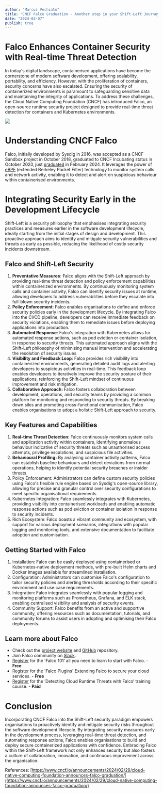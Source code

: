 ```yaml
---
author: "Marcus Vechiato"
title: "CNCF Falco Graduation - Another step in your Shift-Left Journey"
date: "2024-03-07"
publish: true
--- 
```


# Falco Enhances Container Security with Real-time Threat Detection

In today's digital landscape, containerised applications have become the cornerstone of modern software development, offering scalability, portability, and efficiency. However, with the proliferation of containers, security concerns have also escalated. Ensuring the security of containerized environments is paramount to safeguarding sensitive data and maintaining the integrity of applications. To address these challenges, the Cloud Native Computing Foundation (CNCF) has introduced Falco, an open-source runtime security project designed to provide real-time threat detection for containers and Kubernetes environments.

![](https://falco.org/img/falco-schema.svg)
# Understanding CNCF Falco

Falco, initially developed by Sysdig in 2016, was accepted as a CNCF Sandbox project in October 2018, graduated to CNCF Incubating status in October 2020, just [graduated]( [https://www.cncf.io/announcements/2024/02/29/cloud-native-computing-foundation-announces-falco-graduation/](https://www.cncf.io/announcements/2024/02/29/cloud-native-computing-foundation-announces-falco-graduation/)) in February 2024. It leverages the power of [eBPF](https://ebpf.io/) (extended Berkeley Packet Filter) technology to monitor system calls and network activity, enabling it to detect and alert on suspicious behaviour within containerised environments.

# Integrating Security Early in the Development Lifecycle

Shift-Left is a security philosophy that emphasises integrating security practices and measures earlier in the software development lifecycle, ideally starting from the initial stages of design and development. This proactive approach aims to identify and mitigate security vulnerabilities and threats as early as possible, reducing the likelihood of costly security incidents downstream.

## Falco and Shift-Left Security

1. **Preventative Measures:** Falco aligns with the Shift-Left approach by providing real-time threat detection and policy enforcement capabilities within containerized environments. By continuously monitoring system calls and container activity, Falco can identify security issues at runtime, allowing developers to address vulnerabilities before they escalate into full-blown security incidents.
2. **Policy Enforcement**: Falco enables organisations to define and enforce security policies early in the development lifecycle. By integrating Falco into the CI/CD pipeline, developers can receive immediate feedback on security violations, enabling them to remediate issues before deploying applications into production.
3. **Automated Response**: Falco's integration with Kubernetes allows for automated response actions, such as pod eviction or container isolation, in response to security threats. This automated approach aligns with the Shift-Left philosophy of minimising manual intervention and accelerating the resolution of security issues.
4. **Visibility and Feedback Loop**: Falco provides rich visibility into containerized environments, generating detailed audit logs and alerting developers to suspicious activities in real-time. This feedback loop enables developers to iteratively improve the security posture of their applications, reinforcing the Shift-Left mindset of continuous improvement and risk mitigation.
5. **Collaborative Approach:** Falco fosters collaboration between development, operations, and security teams by providing a common platform for monitoring and responding to security threats. By breaking down silos and promoting cross-functional communication, Falco enables organisations to adopt a holistic Shift-Left approach to security.

## Key Features and Capabilities

1. **Real-time Threat Detection**: Falco continuously monitors system calls and application activity within containers, identifying anomalous behaviour indicative of security threats such as unauthorised access attempts, privilege escalations, and suspicious file activities.
2. **Behavioural Profiling:** By analysing container activity patterns, Falco can establish baseline behaviours and detect deviations from normal operations, helping to identify potential security breaches or insider threats.
3. Policy Enforcement: Administrators can define custom security policies using Falco's flexible rule engine based on Sysdig's open-source library, allowing for precise and granular control over security configurations to meet specific organisational requirements.
4. Kubernetes Integration: Falco seamlessly integrates with Kubernetes, providing visibility into containerised workloads and enabling automatic response actions such as pod eviction or container isolation in response to security incidents.
5. Rich Ecosystem: Falco boasts a vibrant community and ecosystem, with support for various deployment scenarios, integrations with popular logging and monitoring tools, and extensive documentation to facilitate adoption and customisation. 

## Getting Started with Falco

1. Installation: Falco can be easily deployed using containerised or Kubernetes-native deployment methods, with pre-built Helm charts and Docker images available for streamlined installation.
2. Configuration: Administrators can customise Falco's configuration to tailor security policies and alerting thresholds according to their specific environment and use case requirements.
3. Integration: Falco integrates seamlessly with popular logging and monitoring platforms such as Prometheus, Grafana, and ELK stack, enabling centralised visibility and analysis of security events.
4. Community Support: Falco benefits from an active and supportive community, offering resources such as documentation, tutorials, and community forums to assist users in adopting and optimising their Falco deployments.

## Learn more about Falco

- Check out the [project website](https://falco.org/) and [GitHub](https://github.com/falcosecurity/falco) repository.
- Join Falco community on [Slack](https://kubernetes.slack.com/?redir=%2Fmessages%2Ffalco).
- [Register](https://learn.sysdig.com/path/falco/falco-101) for the 'Falco 101' all you need to learn to start with Falco. - **Free**
- [Register](https://learn.sysdig.com/path/falco/falco-plugins) for the 'Falco Plugins' Extending Falco to secure your cloud services. - **Free**
- [Register](https://training.linuxfoundation.org/training/detecting-cloud-runtime-threats-with-falco-lfs254/) for the ‘Detecting Cloud Runtime Threats with Falco’ training course. - **Paid**


# Conclusion

Incorporating CNCF Falco into the Shift-Left security paradigm empowers organisations to proactively identify and mitigate security risks throughout the software development lifecycle. By integrating security measures early in the development process, leveraging real-time threat detection, and automating response actions, Falco enables organisations to build and deploy secure containerized applications with confidence. Embracing Falco within the Shift-Left framework not only enhances security but also fosters a culture of collaboration, innovation, and continuous improvement across the organisation.

  
References: [https://www.cncf.io/announcements/2024/02/29/cloud-native-computing-foundation-announces-falco-graduation/](https://www.cncf.io/announcements/2024/02/29/cloud-native-computing-foundation-announces-falco-graduation/)
